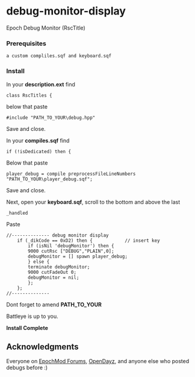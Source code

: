 # debug-monitor-display

Epoch Debug Monitor (RscTitle)


### Prerequisites

```
a custom compliles.sqf and keyboard.sqf
```




### Install

In your **description.ext** find

```
class RscTitles {
```

below that paste

```
#include "PATH_TO_YOUR\debug.hpp" 
```

Save and close.





In your **compiles.sqf** find

```
if (!isDedicated) then {
```

Below that paste

```
player_debug = compile preprocessFileLineNumbers "PATH_TO_YOUR\player_debug.sqf";
```

Save and close.




Next, open your **keyboard.sqf**, scroll to the bottom and above the last 
```
_handled
```

Paste

```
//-------------- debug monitor display 
	if (_dikCode == 0xD2) then {			// insert key
		if (isNil 'debugMonitor') then {
		9000 cutRsc ["DEBUG","PLAIN",0];	
		debugMonitor = [] spawn player_debug;
		} else {
		terminate debugMonitor;
		9000 cutFadeOut 0;		
		debugMonitor = nil;
		};
	};		
//--------------
```


Dont forget to amend **PATH_TO_YOUR**

Battleye is up to you.

**Install Complete**



## Acknowledgments

Everyone on [EpochMod Forums](https://epochmod.com/forum/forum/1-arma-2/), [OpenDayz](https://opendayz.net/), and anyone else who posted debugs before :)  

